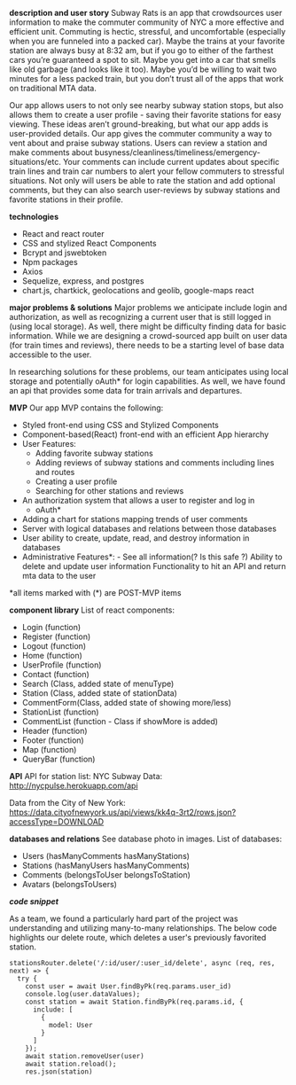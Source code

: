 **description and user story**
Subway Rats is an app that crowdsources user information to make the commuter community of NYC a more effective and efficient unit. Commuting is hectic, stressful, and uncomfortable (especially when you are funneled into a packed car). Maybe the trains at your favorite station are always busy at 8:32 am, but if you go to either of the farthest cars you’re guaranteed a spot to sit. Maybe you get into a car that smells like old garbage (and looks like it too). Maybe you’d be willing to wait two minutes for a less packed train, but you don’t trust all of the apps that work on traditional MTA data.

Our app allows users to not only see nearby subway station stops, but also allows them to create a user profile - saving their favorite stations for easy viewing. These ideas aren’t ground-breaking, but what our app adds is user-provided details. Our app gives the commuter community a way to vent about and praise subway stations. Users can review a station and make comments about busyness/cleanliness/timeliness/emergency-situations/etc. Your comments can include current updates about specific train lines and train car numbers to alert your fellow commuters to stressful situations. Not only will users be able to rate the station and add optional comments, but they can also search user-reviews by subway stations and favorite stations in their profile.

**technologies**

- React and react router
- CSS and stylized React Components
- Bcrypt and jswebtoken
- Npm packages
- Axios
- Sequelize, express, and postgres
- chart.js, chartkick, geolocations and geolib, google-maps react

**major problems & solutions**
Major problems we anticipate include login and authorization, as well as recognizing a current user that is still logged in (using local storage). As well, there might be difficulty finding data for basic information. While we are designing a crowd-sourced app built on user data (for train times and reviews), there needs to be a starting level of base data accessible to the user.

In researching solutions for these problems, our team anticipates using local storage and potentially oAuth\* for login capabilities. As well, we have found an api that provides some data for train arrivals and departures.

**MVP**
Our app MVP contains the following:

- Styled front-end using CSS and Stylized Components
- Component-based(React) front-end with an efficient App hierarchy
- User Features:
  - Adding favorite subway stations
  - Adding reviews of subway stations and comments including lines and routes
  - Creating a user profile
  - Searching for other stations and reviews
- An authorization system that allows a user to register and log in
  - oAuth\*
- Adding a chart for stations mapping trends of user comments
- Server with logical databases and relations between those databases
- User ability to create, update, read, and destroy information in databases
- Administrative Features\*: - See all information(? Is this safe ?)
  Ability to delete and update user information
  Functionality to hit an API and return mta data to the user

\*all items marked with (\*) are POST-MVP items

**component library**
List of react components:

- Login (function)
- Register (function)
- Logout (function)
- Home (function)
- UserProfile (function)
- Contact (function)
- Search (Class, added state of menuType)
- Station (Class, added state of stationData)
- CommentForm(Class, added state of showing more/less)
- StationList (function)
- CommentList (function - Class if showMore is added)
- Header (function)
- Footer (function)
- Map (function)
- QueryBar (function)

**API**
API for station list: NYC Subway Data: http://nycpulse.herokuapp.com/api

Data from the City of New York:
https://data.cityofnewyork.us/api/views/kk4q-3rt2/rows.json?accessType=DOWNLOAD

**databases and relations**
See database photo in images.
List of databases:

- Users (hasManyComments hasManyStations)
- Stations (hasManyUsers hasManyComments)
- Comments (belongsToUser belongsToStation)
- Avatars (belongsToUsers)

**_code snippet_**

As a team, we found a particularly hard part of the project was understanding and utilizing many-to-many relationships. The below code highlights our delete route, which deletes a user's previously favorited station.

```
stationsRouter.delete('/:id/user/:user_id/delete', async (req, res, next) => {
  try {
    const user = await User.findByPk(req.params.user_id)
    console.log(user.dataValues);
    const station = await Station.findByPk(req.params.id, {
      include: [
        {
          model: User
        }
      ]
    });
    await station.removeUser(user)
    await station.reload();
    res.json(station)
```
